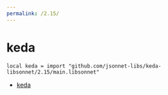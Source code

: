 ```yaml
---
permalink: /2.15/
---
```


# keda

```jsonnet
local keda = import "github.com/jsonnet-libs/keda-libsonnet/2.15/main.libsonnet"
```



* [keda](keda/index.md)